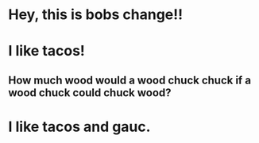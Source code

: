 
<h1>Hey, this is bobs change!!</h2>

# I like tacos!

## How much wood would a wood chuck chuck if a wood chuck could chuck wood?
# I like tacos and gauc.

